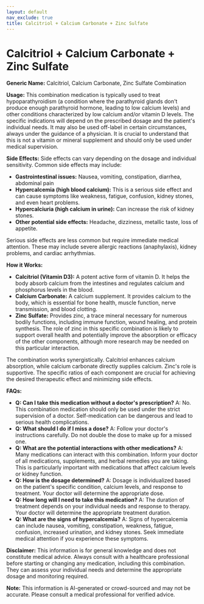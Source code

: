```yaml
---
layout: default
nav_exclude: true
title: Calcitriol + Calcium Carbonate + Zinc Sulfate
---
```


# Calcitriol + Calcium Carbonate + Zinc Sulfate

**Generic Name:** Calcitriol, Calcium Carbonate, Zinc Sulfate Combination

**Usage:** This combination medication is typically used to treat hypoparathyroidism (a condition where the parathyroid glands don't produce enough parathyroid hormone, leading to low calcium levels) and other conditions characterized by low calcium and/or vitamin D levels.  The specific indications will depend on the prescribed dosage and the patient's individual needs.  It may also be used off-label in certain circumstances,  always under the guidance of a physician.  It is crucial to understand that this is not a vitamin or mineral supplement and should only be used under medical supervision.

**Side Effects:**  Side effects can vary depending on the dosage and individual sensitivity. Common side effects may include:

* **Gastrointestinal issues:** Nausea, vomiting, constipation, diarrhea, abdominal pain
* **Hypercalcemia (high blood calcium):**  This is a serious side effect and can cause symptoms like weakness, fatigue, confusion, kidney stones, and even heart problems.
* **Hypercalciuria (high calcium in urine):**  Can increase the risk of kidney stones.
* **Other potential side effects:**  Headache, dizziness, metallic taste, loss of appetite.

Serious side effects are less common but require immediate medical attention.  These may include severe allergic reactions (anaphylaxis), kidney problems, and cardiac arrhythmias.


**How it Works:**

* **Calcitriol (Vitamin D3):**  A potent active form of vitamin D. It helps the body absorb calcium from the intestines and regulates calcium and phosphorus levels in the blood.
* **Calcium Carbonate:**  A calcium supplement. It provides calcium to the body, which is essential for bone health, muscle function, nerve transmission, and blood clotting.
* **Zinc Sulfate:**  Provides zinc, a trace mineral necessary for numerous bodily functions, including immune function, wound healing, and protein synthesis.  The role of zinc in this specific combination is likely to support overall health and potentially improve the absorption or efficacy of the other components, although more research may be needed on this particular interaction.


The combination works synergistically. Calcitriol enhances calcium absorption, while calcium carbonate directly supplies calcium. Zinc's role is supportive.  The specific ratios of each component are crucial for achieving the desired therapeutic effect and minimizing side effects.


**FAQs:**

* **Q: Can I take this medication without a doctor's prescription?**  A: No. This combination medication should only be used under the strict supervision of a doctor.  Self-medication can be dangerous and lead to serious health complications.
* **Q: What should I do if I miss a dose?** A:  Follow your doctor's instructions carefully.  Do not double the dose to make up for a missed one.
* **Q: What are the potential interactions with other medications?** A:  Many medications can interact with this combination.  Inform your doctor of all medications, supplements, and herbal remedies you are taking.  This is particularly important with medications that affect calcium levels or kidney function.
* **Q: How is the dosage determined?** A: Dosage is individualized based on the patient's specific condition, calcium levels, and response to treatment.  Your doctor will determine the appropriate dose.
* **Q:  How long will I need to take this medication?** A:  The duration of treatment depends on your individual needs and response to therapy.  Your doctor will determine the appropriate treatment duration.
* **Q:  What are the signs of hypercalcemia?** A:  Signs of hypercalcemia can include nausea, vomiting, constipation, weakness, fatigue, confusion, increased urination, and kidney stones.  Seek immediate medical attention if you experience these symptoms.


**Disclaimer:** This information is for general knowledge and does not constitute medical advice. Always consult with a healthcare professional before starting or changing any medication, including this combination.  They can assess your individual needs and determine the appropriate dosage and monitoring required.


**Note:** This information is AI-generated or crowd-sourced and may not be accurate. Please consult a medical professional for verified advice.
